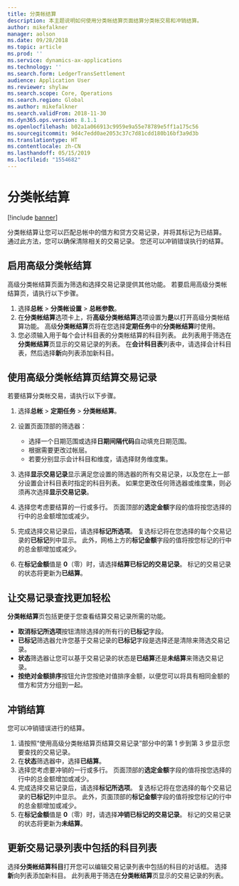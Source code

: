 ```yaml
---
title: 分类帐结算
description: 本主题说明如何使用分类帐结算页面结算分类帐交易和冲销结算。
author: mikefalkner
manager: aolson
ms.date: 09/28/2018
ms.topic: article
ms.prod: ''
ms.service: dynamics-ax-applications
ms.technology: ''
ms.search.form: LedgerTransSettlement
audience: Application User
ms.reviewer: shylaw
ms.search.scope: Core, Operations
ms.search.region: Global
ms.author: mikefalkner
ms.search.validFrom: 2018-11-30
ms.dyn365.ops.version: 8.1.1
ms.openlocfilehash: b02a1a066913c9959e9a55e78789e5ff1a175c56
ms.sourcegitcommit: 9d4c7edd0ae2053c37c7d81cdd180b16bf3a9d3b
ms.translationtype: HT
ms.contentlocale: zh-CN
ms.lasthandoff: 05/15/2019
ms.locfileid: "1554682"
---
```

# <a name="ledger-settlements"></a>分类帐结算

[!include [banner](../includes/banner.md)]

分类帐结算让您可以匹配总帐中的借方和贷方交易记录，并将其标记为已结算。 通过此方法，您可以确保清除相关的交易记录。 您还可以冲销错误执行的结算。

## <a name="enable-advanced-ledger-settlements"></a>启用高级分类帐结算

高级分类帐结算页面为筛选和选择交易记录提供其他功能。 若要启用高级分类帐结算页，请执行以下步骤。

1. 选择**总帐** \> **分类帐设置** \> **总帐参数**。 
2. 在**分类帐结算**选项卡上，将**高级分类帐结算**选项设置为**是**以打开高级分类帐结算功能。 高级**分类帐结算**页将在您选择**定期任务**中的**分类帐结算**时使用。 
3. 您必须输入用于每个会计科目表的分类帐结算的科目列表。 此列表用于筛选在**分类帐结算**页显示的交易记录的列表。 在**会计科目表**列表中，请选择会计科目表，然后选择**新**向列表添加新科目。

## <a name="settle-transactions-by-using-the-advanced-ledger-settlements-page"></a>使用高级分类帐结算页结算交易记录

若要结算分类帐交易，请执行以下步骤。

1. 选择**总帐** \> **定期任务** \> **分类帐结算**。
2. 设置页面顶部的筛选器：

    - 选择一个日期范围或选择**日期间隔代码**自动填充日期范围。
    - 根据需要更改过帐层。
    - 若要分别显示会计科目和维度，请选择财务维度集。

3. 选择**显示交易记录**显示满足您设置的筛选器的所有交易记录，以及您在上一部分设置会计科目表时指定的科目列表。 如果您更改任何筛选器或维度集，则必须再次选择**显示交易记录**。
4. 选择您考虑要结算的一行或多行。 页面顶部的**选定金额**字段的值将按您选择的行中的总金额增加或减少。
5. 完成选择交易记录后，请选择**标记所选项**。 复选标记将在您选择的每个交易记录的**已标记**列中显示。 此外，网格上方的**标记金额**字段的值将按您标记的行中的总金额增加或减少。
6. 在**标记金额**值是 **0**（零）时，请选择**结算已标记的交易记录**。 标记的交易记录的状态将更新为**已结算**。

## <a name="make-transactions-easier-to-find"></a>让交易记录查找更加轻松

**分类帐结算**页包括更便于您查看结算交易记录所需的功能。

- **取消标记所选项**按钮清除选择的所有行的**已标记**字段。
- **已标记**筛选器允许您基于交易记录的**已标记**字段是选择还是清除来筛选交易记录。
- **状态**筛选器让您可以基于交易记录的状态是**已结算**还是**未结算**来筛选交易记录。
- **按绝对金额排序**按钮允许您按绝对值排序金额，以便您可以将具有相同金额的借方和贷方分组到一起。

## <a name="reverse-a-settlement"></a>冲销结算

您可以冲销错误进行的结算。

1. 请按照“使用高级分类帐结算页结算交易记录”部分中的第 1 步到第 3 步显示您要查找的交易记录。
2. 在**状态**筛选器中，选择**已结算**。
3. 选择您考虑要冲销的一行或多行。 页面顶部的**选定金额**字段的值将按您选择的行中的总金额增加或减少。
4. 完成选择交易记录后，请选择**标记所选项**。 复选标记将在您选择的每个交易记录的**已标记**列中显示。 此外，页面顶部的**标记金额**字段的值将按您标记的行中的总金额增加或减少。
5. 在**标记金额**值是 **0**（零）时，请选择**冲销已标记的交易记录**。 标记的交易记录的状态将更新为**未结算**。

## <a name="update-the-list-of-accounts-that-are-included-in-the-list-of-transactions"></a>更新交易记录列表中包括的科目列表

选择**分类帐结算科目**打开您可以编辑交易记录列表中包括的科目的对话框。 选择**新**向列表添加新科目。 此列表用于筛选在**分类帐结算**页显示的交易记录的列表。

